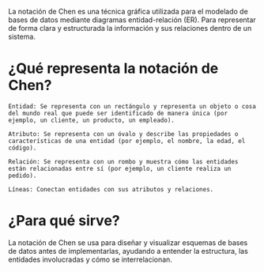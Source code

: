 La notación de Chen es una técnica gráfica utilizada para el modelado de bases de datos mediante diagramas entidad-relación (ER). 
Para representar de forma clara y estructurada la información y sus relaciones dentro de un sistema.

# ¿Qué representa la notación de Chen?
    
    Entidad: Se representa con un rectángulo y representa un objeto o cosa del mundo real que puede ser identificado de manera única (por ejemplo, un cliente, un producto, un empleado).

    Atributo: Se representa con un óvalo y describe las propiedades o características de una entidad (por ejemplo, el nombre, la edad, el código).

    Relación: Se representa con un rombo y muestra cómo las entidades están relacionadas entre sí (por ejemplo, un cliente realiza un pedido).

    Líneas: Conectan entidades con sus atributos y relaciones.

# ¿Para qué sirve?

La notación de Chen se usa para diseñar y visualizar esquemas de bases de datos antes de implementarlas, ayudando a entender la estructura, las entidades involucradas y cómo se interrelacionan.